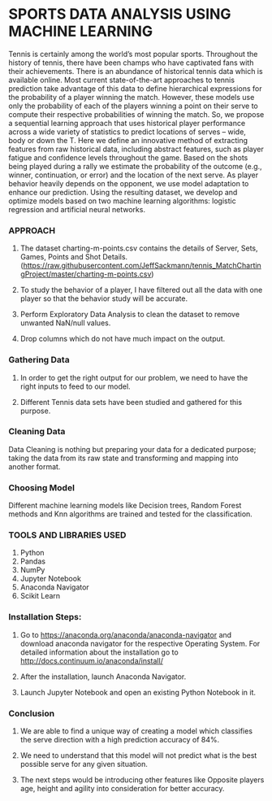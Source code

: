 # SPORTS DATA ANALYSIS USING MACHINE LEARNING

Tennis is certainly among the world’s most popular sports. Throughout the history of tennis, there have been champs who have captivated fans with their achievements. There is an abundance of historical tennis data which is available online. Most current state-of-the-art approaches to tennis prediction take advantage of this data to define hierarchical expressions for the probability of a player winning the match. However, these models use only the probability of each of the players winning a point on their serve to compute their respective probabilities of winning the match. So, we propose a sequential learning approach that uses historical player performance across a wide variety of statistics to predict locations of serves – wide, body or down the T. Here we define an innovative method of extracting features from raw historical data, including abstract features, such as player fatigue and confidence levels throughout the game. Based on the shots being played during a rally we estimate the probability of the outcome (e.g., winner, continuation, or error) and the location of the next serve. As player behavior heavily depends on the opponent, we use model adaptation to enhance our prediction. Using the resulting dataset, we develop and optimize models based on two machine learning algorithms: logistic regression and artificial neural networks.

### APPROACH

1. The dataset charting-m-points.csv contains the details of Server, Sets, Games, Points and Shot Details. (https://raw.githubusercontent.com/JeffSackmann/tennis_MatchChartingProject/master/charting-m-points.csv) <br/>

2. To study the behavior of a player, I have filtered out all the data with one player so that the behavior study will be accurate.<br/>

3. Perform Exploratory Data Analysis to clean the dataset to remove unwanted NaN/null values.<br/>

4.	Drop columns which do not have much impact on the output.<br/>


### Gathering Data

1.	In order to get the right output for our problem, we need to have the right inputs to feed to our model.<br/>

2. Different Tennis data sets have been studied and gathered for this purpose.<br/>

### Cleaning Data
 
Data Cleaning is nothing but preparing your data for a dedicated purpose; taking the data from its raw state and transforming and mapping into another format.

### Choosing Model

Different machine learning models like Decision trees, Random Forest methods and Knn algorithms are trained and tested for the classification.<br/>


### TOOLS AND LIBRARIES USED

1.	Python<br/>
2.	Pandas<br/>
3.	NumPy<br/>
4.	Jupyter Notebook<br/> 
5.	Anaconda Navigator<br/>
6.	Scikit Learn<br/>


### Installation Steps:

1.	Go to https://anaconda.org/anaconda/anaconda-navigator and download anaconda navigator for the respective Operating System. For detailed information about the installation go to http://docs.continuum.io/anaconda/install/<br/>

2.	After the installation, launch Anaconda Navigator.<br/>

3.	Launch Jupyter Notebook and open an existing Python Notebook in it.<br/>

### Conclusion

1.	We are able to find a unique way of creating a model which classifies the serve direction with a high prediction accuracy of 84%. <br/>

2.	We need to understand that this model will not predict what is the best possible serve for any given situation.<br/>

3.	The next steps would be introducing other features like Opposite players age, height and agility into consideration for better accuracy.<br/>

 


